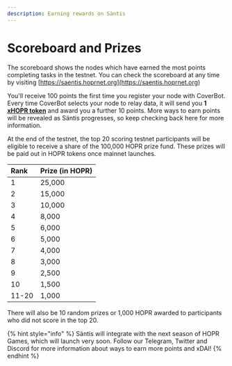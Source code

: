 ```yaml
---
description: Earning rewards on Säntis
---
```


# Scoreboard and Prizes

The scoreboard shows the nodes which have earned the most points completing tasks in the testnet. You can check the scoreboard at any time by visiting [https://saentis.hoprnet.org](https://saentis.hoprnet.org)  
  
You'll receive 100 points the first time you register your node with CoverBot. Every time CoverBot selects your node to relay data, it will send you **1** [**xHOPR token**](../../core-concepts/xhopr-tokens.md) and award you a further 10 points. More ways to earn points will be revealed as Säntis progresses, so keep checking back here for more information.  
  
At the end of the testnet, the top 20 scoring testnet participants will be eligible to receive a share of the 100,000 HOPR prize fund. These prizes will be paid out in HOPR tokens once mainnet launches.

| Rank | Prize \(in HOPR\) |
| :--- | :--- |
| 1 | 25,000 |
| 2 | 15,000 |
| 3 | 10,000 |
| 4 | 8,000 |
| 5 | 6,000 |
| 6 | 5,000 |
| 7 | 4,000 |
| 8 | 3,000 |
| 9 | 2,500 |
| 10 | 1,500 |
| 11-20 | 1,000 |

There will also be 10 random prizes or 1,000 HOPR awarded to participants who did not score in the top 20.

{% hint style="info" %}
Säntis will integrate with the next season of HOPR Games, which will launch very soon. Follow our Telegram, Twitter and Discord for more information about ways to earn more points and xDAI!
{% endhint %}

